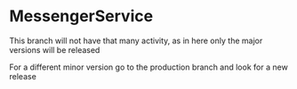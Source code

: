 # MessengerService

This branch will not have that many activity, as in here only the major versions will be released

For a different minor version go to the production branch and look for a new release
